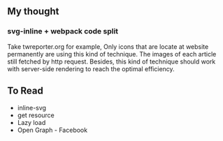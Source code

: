 

## My thought
### svg-inline + webpack code split
Take twreporter.org for example, Only icons that are locate at website permanently are using this kind of technique. The images of each article still fetched by http request. Besides, this kind of technique should work with server-side rendering to reach the optimal efficiency.


## To Read
* inline-svg
* get resource
* Lazy load
* Open Graph - Facebook
